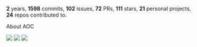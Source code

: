 **2** years, **1598** commits, **102** issues, **72** PRs, **111** stars, **21** personal projects, **24** repos contributed to.

About AOC 

![](https://img.shields.io/badge/stars%20⭐-12-yellow) ![](https://img.shields.io/badge/day%20📅-6-blue) ![](https://img.shields.io/badge/days%20completed-6-red)
